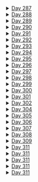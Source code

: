 <details><summary><u>Day 287</u></summary><p>

- ✅ [Completed  Daily Workout Problem in Elevate]()
- ✅ [Completed Daily Workout Problem in lumosity]()
- ✅ [Solved Daily Challenge in Brilliant.org]()
- ✅ Chess.com 
  - ✅ [Solved Some Puzzles]()
  - ✅ [Played Puzzle Rush]()
  - ✅ [Solved Daily Puzzle]()
  - ✅ [Played puzzle battle with random person]()
- 🤨[Case study ~ " "]()
- 👂🏻 [Watched a Youtube video ""]()
- 💰📈 [Finshots (financial news) ~ ""]()
- 💰📈 [Financial education ~ ""]()
</p></details>

<details><summary><u>Day 288</u></summary><p>

- ✅ [Completed  Daily Workout Problem in Elevate]()
- ✅ [Completed Daily Workout Problem in lumosity]()
- ✅ [Solved Daily Challenge in Brilliant.org]()
- ✅ Chess.com 
  - ✅ [Solved Some Puzzles]()
  - ✅ [Played Puzzle Rush]()
  - ✅ [Solved Daily Puzzle]()
  - ✅ [Played puzzle battle with random person]()
- 🤨[Case study ~ " "]()
- 👂🏻 [Watched a Youtube video ""]()
- 💰📈 [Finshots (financial news) ~ ""]()
- 💰📈 [Financial education ~ ""]()
</p></details>


<details><summary><u>Day 289</u></summary><p>

- ✅ [Completed  Daily Workout Problem in Elevate]()
- ✅ [Completed Daily Workout Problem in lumosity]()
- ✅ [Solved Daily Challenge in Brilliant.org]()
- ✅ Chess.com 
  - ✅ [Solved Some Puzzles]()
  - ✅ [Played Puzzle Rush]()
  - ✅ [Solved Daily Puzzle]()
  - ✅ [Played puzzle battle with random person]()
- 🤨[Case study ~ " "]()
- 👂🏻 [Watched a Youtube video ""]()
- 💰📈 [Finshots (financial news) ~ ""]()
- 💰📈 [Financial education ~ ""]()
</p></details>

<details><summary><u>Day 290</u></summary><p>

- ✅ [Completed  Daily Workout Problem in Elevate]()
- ✅ [Completed Daily Workout Problem in lumosity]()
- ✅ [Solved Daily Challenge in Brilliant.org]()
- ✅ Chess.com 
  - ✅ [Solved Some Puzzles]()
  - ✅ [Played Puzzle Rush]()
  - ✅ [Solved Daily Puzzle]()
  - ✅ [Played puzzle battle with random person]()
- 🤨[Case study ~ " "]()
- 👂🏻 [Watched a Youtube video ""]()
- 💰📈 [Finshots (financial news) ~ ""]()
- 💰📈 [Financial education ~ ""]()
</p></details>

<details><summary><u>Day 291</u></summary><p>

- ✅ [Completed  Daily Workout Problem in Elevate]()
- ✅ [Completed Daily Workout Problem in lumosity]()
- ✅ [Solved Daily Challenge in Brilliant.org]()
- ✅ Chess.com 
  - ✅ [Solved Some Puzzles]()
  - ✅ [Played Puzzle Rush]()
  - ✅ [Solved Daily Puzzle]()
  - ✅ [Played puzzle battle with random person]()
- 🤨[Case study ~ " "]()
- 👂🏻 [Watched a Youtube video ""]()
- 💰📈 [Finshots (financial news) ~ ""]()
- 💰📈 [Financial education ~ ""]()
</p></details>

<details><summary><u>Day 292</u></summary><p>

- ✅ [Completed  Daily Workout Problem in Elevate]()
- ✅ [Completed Daily Workout Problem in lumosity]()
- ✅ [Solved Daily Challenge in Brilliant.org]()
- ✅ Chess.com 
  - ✅ [Solved Some Puzzles]()
  - ✅ [Played Puzzle Rush]()
  - ✅ [Solved Daily Puzzle]()
  - ✅ [Played puzzle battle with random person]()
- 🤨[Case study ~ " "]()
- 👂🏻 [Watched a Youtube video ""]()
- 💰📈 [Finshots (financial news) ~ ""]()
- 💰📈 [Financial education ~ ""]()
</p></details>

<details><summary><u>Day 293</u></summary><p>

- ✅ [Completed  Daily Workout Problem in Elevate]()
- ✅ [Completed Daily Workout Problem in lumosity]()
- ✅ [Solved Daily Challenge in Brilliant.org]()
- ✅ Chess.com 
  - ✅ [Solved Some Puzzles]()
  - ✅ [Played Puzzle Rush]()
  - ✅ [Solved Daily Puzzle]()
  - ✅ [Played puzzle battle with random person]()
- 🤨[Case study ~ " "]()
- 👂🏻 [Watched a Youtube video ""]()
- 💰📈 [Finshots (financial news) ~ ""]()
- 💰📈 [Financial education ~ ""]()
</p></details>

<details><summary><u>Day 294</u></summary><p>

- ✅ [Completed  Daily Workout Problem in Elevate]()
- ✅ [Completed Daily Workout Problem in lumosity]()
- ✅ [Solved Daily Challenge in Brilliant.org]()
- ✅ Chess.com 
  - ✅ [Solved Some Puzzles]()
  - ✅ [Played Puzzle Rush]()
  - ✅ [Solved Daily Puzzle]()
  - ✅ [Played puzzle battle with random person]()
- 🤨[Case study ~ " "]()
- 👂🏻 [Watched a Youtube video ""]()
- 💰📈 [Finshots (financial news) ~ ""]()
- 💰📈 [Financial education ~ ""]()
</p></details>

<details><summary><u>Day 295</u></summary><p>

- ✅ [Completed  Daily Workout Problem in Elevate]()
- ✅ [Completed Daily Workout Problem in lumosity]()
- ✅ [Solved Daily Challenge in Brilliant.org]()
- ✅ Chess.com 
  - ✅ [Solved Some Puzzles]()
  - ✅ [Played Puzzle Rush]()
  - ✅ [Solved Daily Puzzle]()
  - ✅ [Played puzzle battle with random person]()
- 🤨[Case study ~ " "]()
- 👂🏻 [Watched a Youtube video ""]()
- 💰📈 [Finshots (financial news) ~ ""]()
- 💰📈 [Financial education ~ ""]()
</p></details>

<details><summary><u>Day 296</u></summary><p>

- ✅ [Completed  Daily Workout Problem in Elevate]()
- ✅ [Completed Daily Workout Problem in lumosity]()
- ✅ [Solved Daily Challenge in Brilliant.org]()
- ✅ Chess.com 
  - ✅ [Solved Some Puzzles]()
  - ✅ [Played Puzzle Rush]()
  - ✅ [Solved Daily Puzzle]()
  - ✅ [Played puzzle battle with random person]()
- 🤨[Case study ~ " "]()
- 👂🏻 [Watched a Youtube video ""]()
- 💰📈 [Finshots (financial news) ~ ""]()
- 💰📈 [Financial education ~ ""]()
</p></details>

<details><summary><u>Day 297</u></summary><p>

- ✅ [Completed  Daily Workout Problem in Elevate]()
- ✅ [Completed Daily Workout Problem in lumosity]()
- ✅ [Solved Daily Challenge in Brilliant.org]()
- ✅ Chess.com 
  - ✅ [Solved Some Puzzles]()
  - ✅ [Played Puzzle Rush]()
  - ✅ [Solved Daily Puzzle]()
  - ✅ [Played puzzle battle with random person]()
- 🤨[Case study ~ " "]()
- 👂🏻 [Watched a Youtube video ""]()
- 💰📈 [Finshots (financial news) ~ ""]()
- 💰📈 [Financial education ~ ""]()
</p></details>

<details><summary><u>Day 298</u></summary><p>

- ✅ [Completed  Daily Workout Problem in Elevate]()
- ✅ [Completed Daily Workout Problem in lumosity]()
- ✅ [Solved Daily Challenge in Brilliant.org]()
- ✅ Chess.com 
  - ✅ [Solved Some Puzzles]()
  - ✅ [Played Puzzle Rush]()
  - ✅ [Solved Daily Puzzle]()
  - ✅ [Played puzzle battle with random person]()
- 🤨[Case study ~ " "]()
- 👂🏻 [Watched a Youtube video ""]()
- 💰📈 [Finshots (financial news) ~ ""]()
- 💰📈 [Financial education ~ ""]()
</p></details>

<details><summary><u>Day 299</u></summary><p>

- ✅ [Completed  Daily Workout Problem in Elevate]()
- ✅ [Completed Daily Workout Problem in lumosity]()
- ✅ [Solved Daily Challenge in Brilliant.org]()
- ✅ Chess.com 
  - ✅ [Solved Some Puzzles]()
  - ✅ [Played Puzzle Rush]()
  - ✅ [Solved Daily Puzzle]()
  - ✅ [Played puzzle battle with random person]()
- 🤨[Case study ~ " "]()
- 👂🏻 [Watched a Youtube video ""]()
- 💰📈 [Finshots (financial news) ~ ""]()
- 💰📈 [Financial education ~ ""]()
</p></details>


<details><summary><u>Day 300</u></summary><p>

- ✅ [Completed  Daily Workout Problem in Elevate]()
- ✅ [Completed Daily Workout Problem in lumosity]()
- ✅ [Solved Daily Challenge in Brilliant.org]()
- ✅ Chess.com 
  - ✅ [Solved Some Puzzles]()
  - ✅ [Played Puzzle Rush]()
  - ✅ [Solved Daily Puzzle]()
  - ✅ [Played puzzle battle with random person]()
- 🤨[Case study ~ " "]()
- 👂🏻 [Watched a Youtube video ""]()
- 💰📈 [Finshots (financial news) ~ ""]()
- 💰📈 [Financial education ~ ""]()
</p></details>


<details><summary><u>Day 301</u></summary><p>

- ✅ [Completed  Daily Workout Problem in Elevate]()
- ✅ [Completed Daily Workout Problem in lumosity]()
- ✅ [Solved Daily Challenge in Brilliant.org]()
- ✅ Chess.com 
  - ✅ [Solved Some Puzzles]()
  - ✅ [Played Puzzle Rush]()
  - ✅ [Solved Daily Puzzle]()
  - ✅ [Played puzzle battle with random person]()
- 🤨[Case study ~ " "]()
- 👂🏻 [Watched a Youtube video ""]()
- 💰📈 [Finshots (financial news) ~ ""]()
- 💰📈 [Financial education ~ ""]()
</p></details>


<details><summary><u>Day 302</u></summary><p>

- ✅ [Completed  Daily Workout Problem in Elevate]()
- ✅ [Completed Daily Workout Problem in lumosity]()
- ✅ [Solved Daily Challenge in Brilliant.org]()
- ✅ Chess.com 
  - ✅ [Solved Some Puzzles]()
  - ✅ [Played Puzzle Rush]()
  - ✅ [Solved Daily Puzzle]()
  - ✅ [Played puzzle battle with random person]()
- 🤨[Case study ~ " "]()
- 👂🏻 [Watched a Youtube video ""]()
- 💰📈 [Finshots (financial news) ~ ""]()
- 💰📈 [Financial education ~ ""]()
</p></details>


<details><summary><u>Day 304</u></summary><p>

- ✅ [Completed  Daily Workout Problem in Elevate]()
- ✅ [Completed Daily Workout Problem in lumosity]()
- ✅ [Solved Daily Challenge in Brilliant.org]()
- ✅ Chess.com 
  - ✅ [Solved Some Puzzles]()
  - ✅ [Played Puzzle Rush]()
  - ✅ [Solved Daily Puzzle]()
  - ✅ [Played puzzle battle with random person]()
- 🤨[Case study ~ " "]()
- 👂🏻 [Watched a Youtube video ""]()
- 💰📈 [Finshots (financial news) ~ ""]()
- 💰📈 [Financial education ~ ""]()
</p></details>

<details><summary><u>Day 305</u></summary><p>

- ✅ [Completed  Daily Workout Problem in Elevate]()
- ✅ [Completed Daily Workout Problem in lumosity]()
- ✅ [Solved Daily Challenge in Brilliant.org]()
- ✅ Chess.com 
  - ✅ [Solved Some Puzzles]()
  - ✅ [Played Puzzle Rush]()
  - ✅ [Solved Daily Puzzle]()
  - ✅ [Played puzzle battle with random person]()
- 🤨[Case study ~ " "]()
- 👂🏻 [Watched a Youtube video ""]()
- 💰📈 [Finshots (financial news) ~ ""]()
- 💰📈 [Financial education ~ ""]()
</p></details>

<details><summary><u>Day 306</u></summary><p>

- ✅ [Completed  Daily Workout Problem in Elevate]()
- ✅ [Completed Daily Workout Problem in lumosity]()
- ✅ [Solved Daily Challenge in Brilliant.org]()
- ✅ Chess.com 
  - ✅ [Solved Some Puzzles]()
  - ✅ [Played Puzzle Rush]()
  - ✅ [Solved Daily Puzzle]()
  - ✅ [Played puzzle battle with random person]()
- 🤨[Case study ~ " "]()
- 👂🏻 [Watched a Youtube video ""]()
- 💰📈 [Finshots (financial news) ~ ""]()
- 💰📈 [Financial education ~ ""]()
</p></details>

<details><summary><u>Day 307</u></summary><p>

- ✅ [Completed  Daily Workout Problem in Elevate]()
- ✅ [Completed Daily Workout Problem in lumosity]()
- ✅ [Solved Daily Challenge in Brilliant.org]()
- ✅ Chess.com 
  - ✅ [Solved Some Puzzles]()
  - ✅ [Played Puzzle Rush]()
  - ✅ [Solved Daily Puzzle]()
  - ✅ [Played puzzle battle with random person]()
- 🤨[Case study ~ " "]()
- 👂🏻 [Watched a Youtube video ""]()
- 💰📈 [Finshots (financial news) ~ ""]()
- 💰📈 [Financial education ~ ""]()
</p></details>

<details><summary><u>Day 308</u></summary><p>

- ✅ [Completed  Daily Workout Problem in Elevate]()
- ✅ [Completed Daily Workout Problem in lumosity]()
- ✅ [Solved Daily Challenge in Brilliant.org]()
- ✅ Chess.com 
  - ✅ [Solved Some Puzzles]()
  - ✅ [Played Puzzle Rush]()
  - ✅ [Solved Daily Puzzle]()
  - ✅ [Played puzzle battle with random person]()
- 🤨[Case study ~ " "]()
- 👂🏻 [Watched a Youtube video ""]()
- 💰📈 [Finshots (financial news) ~ ""]()
- 💰📈 [Financial education ~ ""]()
</p></details> 

<details><summary><u>Day 309</u></summary><p>

- ✅ [Completed  Daily Workout Problem in Elevate]()
- ✅ [Completed Daily Workout Problem in lumosity]()
- ✅ [Solved Daily Challenge in Brilliant.org]()
- ✅ Chess.com 
  - ✅ [Solved Some Puzzles]()
  - ✅ [Played Puzzle Rush]()
  - ✅ [Solved Daily Puzzle]()
  - ✅ [Played puzzle battle with random person]()
- 🤨[Case study ~ " "]()
- 👂🏻 [Watched a Youtube video ""]()
- 💰📈 [Finshots (financial news) ~ ""]()
- 💰📈 [Financial education ~ ""]()
</p></details> 

<details><summary><u>Day 311</u></summary><p>

- ✅ [Completed  Daily Workout Problem in Elevate]()
- ✅ [Completed Daily Workout Problem in lumosity]()
- ✅ [Solved Daily Challenge in Brilliant.org]()
- ✅ Chess.com 
  - ✅ [Solved Some Puzzles]()
  - ✅ [Played Puzzle Rush]()
  - ✅ [Solved Daily Puzzle]()
  - ✅ [Played puzzle battle with random person]()
- 🤨[Case study ~ " "]()
- 👂🏻 [Watched a Youtube video ""]()
- 💰📈 [Finshots (financial news) ~ ""]()
- 💰📈 [Financial education ~ ""]()
</p></details> 

<details><summary><u>Day 311</u></summary><p>

- ✅ [Completed  Daily Workout Problem in Elevate]()
- ✅ [Completed Daily Workout Problem in lumosity]()
- ✅ [Solved Daily Challenge in Brilliant.org]()
- ✅ Chess.com 
  - ✅ [Solved Some Puzzles]()
  - ✅ [Played Puzzle Rush]()
  - ✅ [Solved Daily Puzzle]()
  - ✅ [Played puzzle battle with random person]()
- 🤨[Case study ~ " "]()
- 👂🏻 [Watched a Youtube video ""]()
- 💰📈 [Finshots (financial news) ~ ""]()
- 💰📈 [Financial education ~ ""]()
</p></details> 

<details><summary><u>Day 311</u></summary><p>

- ✅ [Completed  Daily Workout Problem in Elevate]()
- ✅ [Completed Daily Workout Problem in lumosity]()
- ✅ [Solved Daily Challenge in Brilliant.org]()
- ✅ Chess.com 
  - ✅ [Solved Some Puzzles]()
  - ✅ [Played Puzzle Rush]()
  - ✅ [Solved Daily Puzzle]()
  - ✅ [Played puzzle battle with random person]()
- 🤨[Case study ~ " "]()
- 👂🏻 [Watched a Youtube video ""]()
- 💰📈 [Finshots (financial news) ~ ""]()
- 💰📈 [Financial education ~ ""]()
</p></details> 

<details><summary><u>Day 311</u></summary><p>

- ✅ [Completed  Daily Workout Problem in Elevate]()
- ✅ [Completed Daily Workout Problem in lumosity]()
- ✅ [Solved Daily Challenge in Brilliant.org]()
- ✅ Chess.com 
  - ✅ [Solved Some Puzzles]()
  - ✅ [Played Puzzle Rush]()
  - ✅ [Solved Daily Puzzle]()
  - ✅ [Played puzzle battle with random person]()
- 🤨[Case study ~ " "]()
- 👂🏻 [Watched a Youtube video ""]()
- 💰📈 [Finshots (financial news) ~ ""]()
- 💰📈 [Financial education ~ ""]()
</p></details> 

<details><summary><u>Day 311</u></summary><p>

- ✅ [Completed  Daily Workout Problem in Elevate]()
- ✅ [Completed Daily Workout Problem in lumosity]()
- ✅ [Solved Daily Challenge in Brilliant.org]()
- ✅ Chess.com 
  - ✅ [Solved Some Puzzles]()
  - ✅ [Played Puzzle Rush]()
  - ✅ [Solved Daily Puzzle]()
  - ✅ [Played puzzle battle with random person]()
- 🤨[Case study ~ " "]()
- 👂🏻 [Watched a Youtube video ""]()
- 💰📈 [Finshots (financial news) ~ ""]()
- 💰📈 [Financial education ~ ""]()
</p></details> 